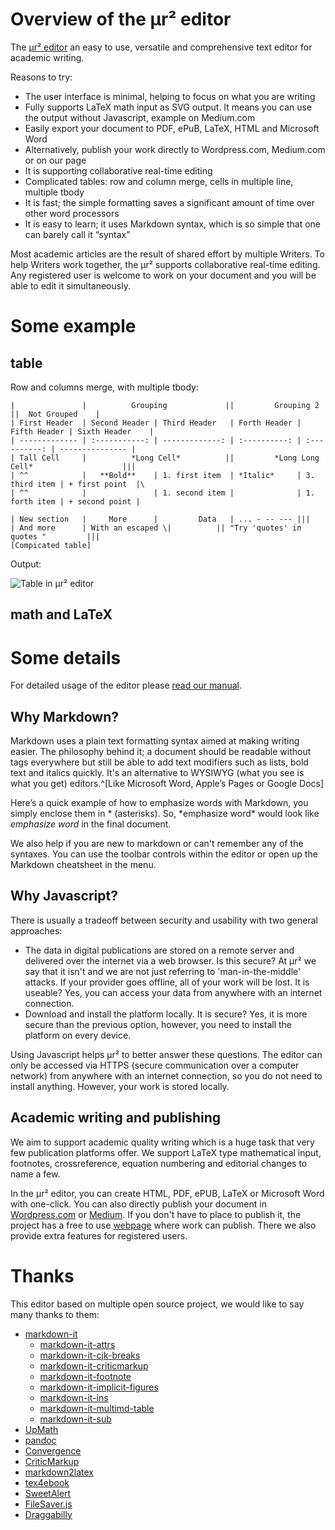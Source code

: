 # Overview of the μr² editor

The [μr² editor](https://mur2.co.uk/editor) an easy to use, versatile and comprehensive text editor for academic writing.

Reasons to try:

+ The user interface is minimal, helping to focus on what you are writing
+ Fully supports LaTeX math input as SVG output. It means you can use the output without Javascript, example on Medium.com
+ Easily export your document to PDF, ePuB, LaTeX, HTML and Microsoft Word
+ Alternatively, publish your work directly to Wordpress.com, Medium.com or on our page
+ It is supporting collaborative real-time editing
+ Complicated tables: row and column merge, cells in multiple line, multiple tbody
+ It is fast; the simple formatting saves a significant amount of time over other word processors
+ It is easy to learn; it uses Markdown syntax, which is so simple that one can barely call it “syntax”


Most academic articles are the result of shared effort by multiple Writers. To help Writers work together, the μr² supports collaborative real-time editing. Any registered user is welcome to work on your document and you will be able to edit it simultaneously.

# Some example


## table

Row and columns merge, with multiple tbody:
```
|               |          Grouping             ||         Grouping 2         ||  Not Grouped    |
| First Header  | Second Header | Third Header   | Forth Header | Fifth Header | Sixth Header    |
| ------------- | :-----------: | -------------: | :----------: | :----------: | --------------- |
| Tall Cell     |          *Long Cell*          ||         *Long Long Cell*                    |||
| ^^            |   **Bold**    | 1. first item  | *Italic*     | 3. third item | + first point  |\
| ^^            |               | 1. second item |              | 1. forth item | + second point |

| New section   |     More      |         Data   | ... - -- --- |||
| And more      | With an escaped \|          || "Try 'quotes' in quotes "         |||
[Compicated table]
```

Output:

![Table in [μr² editor](https://mur2.co.uk/editor)](https://sajozsattilahome.files.wordpress.com/2021/04/mut2_table_example.png)


## math and LaTeX



# Some details

For detailed usage of the editor please [read our manual](https://mur2.co.uk/editormanual). 

## Why Markdown?
Markdown uses a plain text formatting syntax aimed at making writing easier. The philosophy behind it; a document should be readable without tags everywhere but still be able to add text modifiers such as lists, bold text and italics quickly. It's an alternative to WYSIWYG (what you see is what you get) editors.^[Like Microsoft Word, Apple’s Pages or Google Docs]

Here’s a quick example of how to emphasize words with Markdown, you simply enclose them in * (asterisks). So, \*emphasize word* would look like *emphasize word* in the final document.

We also help if you are new to markdown or can't remember any of the syntaxes. You can use the toolbar controls within the editor or open up the Markdown cheatsheet in the menu.

## Why Javascript?
There is usually a tradeoff between security and usability with two general approaches:

+ The data in digital publications are stored on a remote server and delivered over the internet via a web browser. Is this secure? At μr² we say that it isn't and we are not just referring to 'man-in-the-middle' attacks. If your provider goes offline, all of your work will be lost. It is useable?  Yes, you can access your data from anywhere with an internet connection.
+ Download and install the platform locally. It is secure? Yes, it is more secure than the previous option, however, you need to install the platform on every device.

Using Javascript helps μr² to better answer these questions. The editor can only be accessed via HTTPS (secure communication over a computer network) from anywhere with an internet connection, so you do not need to install anything.  However, your work is stored locally.  

## Academic writing and publishing
We aim to support academic quality writing which is a huge task that very few publication platforms offer.  We support LaTeX type mathematical input, footnotes, crossreference, equation numbering and editorial changes to name a few.

In the  μr² editor, you can create HTML, PDF, ePUB, LaTeX or Microsoft Word with one-click. You can also directly publish your document in [Wordpress.com](https:wordpress.com) or [Medium](https://medium.com). If you don't have to place to publish it, the project has a free to use [webpage](https://mur2.co.uk) where work can publish.  There we also provide extra features for registered users. 

# Thanks

This editor based on multiple open source project, we would like to say many thanks to them:

+ [markdown-it](https://github.com/markdown-it/markdown-it)
  + [markdown-it-attrs](https://github.com/arve0/markdown-it-attrs)
  + [markdown-it-cjk-breaks](https://github.com/markdown-it/markdown-it-cjk-breaks)
  + [markdown-it-criticmarkup](https://github.com/GerHobbelt/markdown-it-criticmarkup)
  + [markdown-it-footnote](https://github.com//markdown-it/markdown-it-footnote)
  + [markdown-it-implicit-figures](https://github.com/arve0/markdown-it-implicit-figures)
  + [markdown-it-ins](https://github.com//markdown-it/markdown-it-ins )
  + [markdown-it-multimd-table](https://github.com/RedBug312/markdown-it-multimd-table)
  + [markdown-it-sub](https://github.com//markdown-it/markdown-it-sub)
+ [UpMath](https://github.com/parpalak/upmath.me)
+ [pandoc](https://pandoc.org/)
+ [Convergence](https://github.com/convergencelabs/)
+ [CriticMarkup](http://criticmarkup.com/)
+ [markdown2latex](https://github.com/rufuspollock/markdown2latex)
+ [tex4ebook](https://github.com/michal-h21/tex4ebook)
+ [SweetAlert](https://sweetalert.js.org/)
+ [FileSaver.js](https://github.com/eligrey/FileSaver.js)
+ [Draggabilly](https://draggabilly.desandro.com)